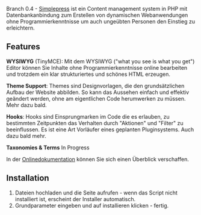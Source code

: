 Branch 0.4 - [Simplepress](https://zarat.ml) ist ein Content management system in PHP mit Datenbankanbindung zum Erstellen von dynamischen Webanwendungen ohne Programmierkenntnisse um auch ungeübten Personen den Einstieg zu erleichtern.

Features
--------
**WYSIWYG** (TinyMCE): Mit dem WYSIWYG ("what you see is what you get") Editor können Sie Inhalte ohne Programmierkenntnisse online bearbeiten und trotzdem ein klar strukturiertes und schönes HTML erzeugen.

**Theme Support**: Themes sind Designvorlagen, die den grundsätzlichen Aufbau der Website abbilden. So kann das Aussehen einfach und effektiv geändert werden, ohne am eigentlichen Code herumwerken zu müssen. Mehr dazu bald.

**Hooks**: Hooks sind Einsprungmarken im Code die es erlauben, zu bestimmten Zeitpunkten das Verhalten durch "Aktionen" und "Filter" zu beeinflussen. Es ist eine Art Vorläufer eines geplanten Pluginsystems. Auch dazu bald mehr.

**Taxonomies & Terms** In Progress

In der [Onlinedokumentation](https://dev.simplepress.ml) können Sie sich einen Überblick verschaffen.

Installation
------------

1. Dateien hochladen und die Seite aufrufen - wenn das Script nicht installiert ist, erscheint der Installer automatisch.
2. Grundparameter eingeben und auf installieren klicken - fertig.
